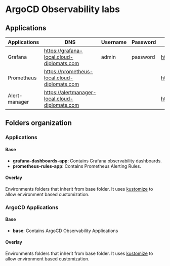 # ArgoCD Observability labs

## Applications

| Applications  | DNS | Username  | Password | Links |
| ------------- | ------------- | ------------- | ------------- | ------------- |
| Grafana | <https://grafana-local.cloud-diplomats.com> | admin | password | <https://grafana.com/grafana/> |
| Prometheus | <https://prometheus-local.cloud-diplomats.com> | | | <https://prometheus.io> |
| Alert-manager | <https://alertmanager-local.cloud-diplomats.com> | | | <https://prometheus.io/docs/alerting/latest/alertmanager> |

## Folders organization

### Applications

#### Base

- **grafana-dashboards-app**: Contains Grafana observability dashboards.
- **prometheus-rules-app**: Contains Prometheus Alerting Rules.

#### Overlay

Environments folders that inherit from base folder. It uses [kustomize](https://github.com/kubernetes-sigs/kustomize) to allow environment based customization.

### ArgoCD Applications

#### Base

- **base**: Contains ArgoCD Observability Applications

#### Overlay

Environments folders that inherit from base folder. It uses [kustomize](https://github.com/kubernetes-sigs/kustomize) to allow environment based customization.
